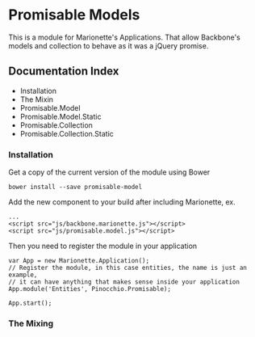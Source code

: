 # Promisable Models

This is a module for Marionette's Applications. That allow Backbone's models and collection to behave as it was a jQuery promise.

## Documentation Index

- Installation
- The Mixin
- Promisable.Model
- Promisable.Model.Static
- Promisable.Collection
- Promisable.Collection.Static

### Installation

Get a copy of the current version of the module using Bower

```
bower install --save promisable-model
```

Add the new component to your build after including Marionette, ex.

```
...
<script src="js/backbone.marionette.js"></script>
<script src="js/promisable.model.js"></script>
```

Then you need to register the module in your application

```
var App = new Marionette.Application();
// Register the module, in this case entities, the name is just an example,
// it can have anything that makes sense inside your application
App.module('Entities', Pinocchio.Promisable);

App.start();

```

### The Mixing
